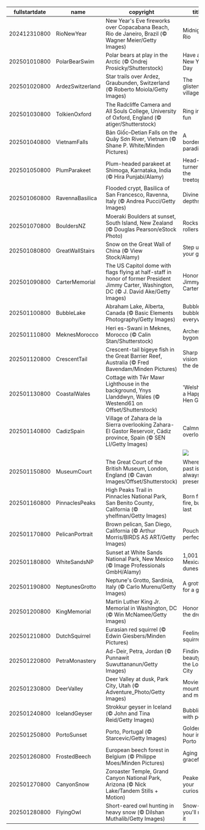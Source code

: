 |fullstartdate|name|copyright|title|image|
|--|--|--|--|--|
202412310800|RioNewYear|New Year's Eve fireworks over Copacabana Beach, Rio de Janeiro, Brazil (© Wagner Meier/Getty Images)|Midnight in Rio|![](/en-US/2025/01/202412310800RioNewYear.jpg)|
202501010800|PolarBearSwim|Polar bears at play in the Arctic (© Ondrej Prosicky/Shutterstock)|Have an ice New Year's Day|![](/en-US/2025/01/202501010800PolarBearSwim.jpg)|
202501020800|ArdezSwitzerland|Star trails over Ardez, Graubunden, Switzerland (© Roberto Moiola/Getty Images)|The glistening village|![](/en-US/2025/01/202501020800ArdezSwitzerland.jpg)|
202501030800|TolkienOxford|The Radcliffe Camera and All Souls College, University of Oxford, England (© atiger/Shutterstock)|Ring in the fun|![](/en-US/2025/01/202501030800TolkienOxford.jpg)|
202501040800|VietnamFalls|Bản Giốc–Detian Falls on the Quây Sơn River, Vietnam (© Shane P. White/Minden Pictures)|A borderline paradise|![](/en-US/2025/01/202501040800VietnamFalls.jpg)|
202501050800|PlumParakeet|Plum-headed parakeet at Shimoga, Karnataka, India (© Hira Punjabi/Alamy)|Head-turner in the treetops|![](/en-US/2025/01/202501050800PlumParakeet.jpg)|
202501060800|RavennaBasilica|Flooded crypt, Basilica of San Francesco, Ravenna, Italy (© Andrea Pucci/Getty Images)|Divine depths|![](/en-US/2025/01/202501060800RavennaBasilica.jpg)|
202501070800|BouldersNZ|Moeraki Boulders at sunset, South Island, New Zealand (© Douglas Pearson/eStock Photo)|Rocks and rollers|![](/en-US/2025/01/202501070800BouldersNZ.jpg)|
202501080800|GreatWallStairs|Snow on the Great Wall of China (© View Stock/Alamy)|Step up your game|![](/en-US/2025/01/202501080800GreatWallStairs.jpg)|
202501090800|CarterMemorial|The US Capitol dome with flags flying at half-staff in honor of former President Jimmy Carter, Washington, DC (© J. David Ake/Getty Images)|Honoring Jimmy Carter|![](/en-US/2025/01/202501090800CarterMemorial.jpg)|
202501100800|BubbleLake|Abraham Lake, Alberta, Canada (© Basic Elements Photography/Getty Images)|Bubbles, bubbles everywhere|![](/en-US/2025/01/202501100800BubbleLake.jpg)|
202501110800|MeknesMorocco|Heri es-Swani in Meknes, Morocco (© Calin Stan/Shutterstock)|Arches of a bygone era|![](/en-US/2025/01/202501110800MeknesMorocco.jpg)|
202501120800|CrescentTail|Crescent-tail bigeye fish in the Great Barrier Reef, Australia (© Fred Bavendam/Minden Pictures)|Sharp vision in the depths|![](/en-US/2025/01/202501120800CrescentTail.jpg)|
202501130800|CoastalWales|Cottage with Tŵr Mawr Lighthouse in the background, Ynys Llanddwyn, Wales (© Westend61 on Offset/Shutterstock)|'Welsh' you a Happy Hen Galan!|![](/en-US/2025/01/202501130800CoastalWales.jpg)|
202501140800|CadizSpain|Village of Zahara de la Sierra overlooking Zahara-El Gastor Reservoir, Cádiz province, Spain (© SEN LI/Getty Images)|Calmness overload|![](/en-US/2025/01/202501140800CadizSpain.jpg)|
||||![](/en-US/2025/01/.jpg)|
202501150800|MuseumCourt|The Great Court of the British Museum, London, England (© Cavan Images/Offset/Shutterstock)|Where the past is always present|![](/en-US/2025/01/202501150800MuseumCourt.jpg)|
202501160800|PinnaclesPeaks|High Peaks Trail in Pinnacles National Park, San Benito County, California (© yhelfman/Getty Images)|Born from fire, built to last|![](/en-US/2025/01/202501160800PinnaclesPeaks.jpg)|
202501170800|PelicanPortrait|Brown pelican, San Diego, California (© Arthur Morris/BIRDS AS ART/Getty Images)|Pouch perfect|![](/en-US/2025/01/202501170800PelicanPortrait.jpg)|
202501180800|WhiteSandsNP|Sunset at White Sands National Park, New Mexico (© Image Professionals GmbH/Alamy)|1,001 New Mexican dunes|![](/en-US/2025/01/202501180800WhiteSandsNP.jpg)|
202501190800|NeptunesGrotto|Neptune's Grotto, Sardinia, Italy (© Carlo Murenu/Getty Images)|A grotto fit for a god|![](/en-US/2025/01/202501190800NeptunesGrotto.jpg)|
202501200800|KingMemorial|Martin Luther King Jr. Memorial in Washington, DC (© Win McNamee/Getty Images)|Honoring the dream|![](/en-US/2025/01/202501200800KingMemorial.jpg)|
202501210800|DutchSquirrel|Eurasian red squirrel (© Edwin Giesbers/Minden Pictures)|Feeling squirrely?|![](/en-US/2025/01/202501210800DutchSquirrel.jpg)|
202501220800|PetraMonastery|Ad-Deir, Petra, Jordan (© Punnawit Suwuttananun/Getty Images)|Finding beauty in the Lost City|![](/en-US/2025/01/202501220800PetraMonastery.jpg)|
202501230800|DeerValley|Deer Valley at dusk, Park City, Utah (© Adventure_Photo/Getty Images)|Movies, mountains, and magic|![](/en-US/2025/01/202501230800DeerValley.jpg)|
202501240800|IcelandGeyser|Strokkur geyser in Iceland (© John and Tina Reid/Getty Images)|Bubbling with power|![](/en-US/2025/01/202501240800IcelandGeyser.jpg)|
202501250800|PortoSunset|Porto, Portugal (© Starcevic/Getty Images)|Golden hour in Porto|![](/en-US/2025/01/202501250800PortoSunset.jpg)|
202501260800|FrostedBeech|European beech forest in Belgium (© Philippe Moes/Minden Pictures)|Aging gracefully|![](/en-US/2025/01/202501260800FrostedBeech.jpg)|
202501270800|CanyonSnow|Zoroaster Temple, Grand Canyon National Park, Arizona (© Nick Lake/Tandem Stills + Motion)|Peaked your curiosity|![](/en-US/2025/01/202501270800CanyonSnow.jpg)|
202501280800|FlyingOwl|Short-eared owl hunting in heavy snow (© Dilshan Muthalib/Getty Images)|Snow-way you'll miss it|![](/en-US/2025/01/202501280800FlyingOwl.jpg)|
